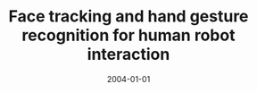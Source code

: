---
title: "Face tracking and hand gesture recognition for human robot interaction"
collection: publications
permalink: /publication/2004-01-01-Face-tracking-and-hand-gesture-recognition-for-human-robot-interaction
date: 2004-01-01
venue: 'the proceedings of Proc. IEEE Int. Conf. on Robotics and Automation (ICRA&apos;04)'
citation: ' L. Br{\`e}thes,  P. Menezes,  F. Lerasle,  J.B. Hayet, &quot;Face tracking and hand gesture recognition for human robot interaction.&quot; the proceedings of Proc. IEEE Int. Conf. on Robotics and Automation (ICRA&amp;apos;04), 2004.'
---